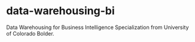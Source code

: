 # data-warehousing-bi
Data Warehousing for Business Intelligence Specialization from University of Colorado Bolder.
